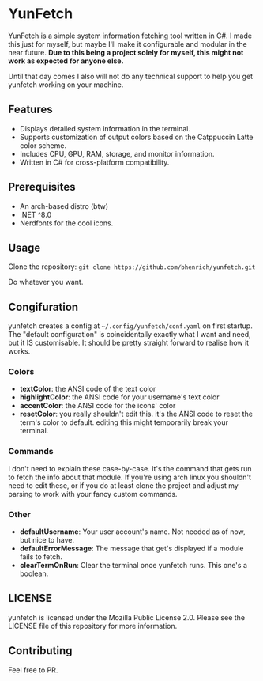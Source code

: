 # YunFetch

YunFetch is a simple system information fetching tool written in C#. I made this just for myself, but maybe I'll make it configurable and modular in the near future.
**Due to this being a project solely for myself, this might not work as expected for anyone else.**

Until that day comes I also will not do any technical support to help you get yunfetch working on your machine.

## Features

- Displays detailed system information in the terminal.
- Supports customization of output colors based on the Catppuccin Latte color scheme.
- Includes CPU, GPU, RAM, storage, and monitor information.
- Written in C# for cross-platform compatibility.

## Prerequisites
- An arch-based distro (btw)
- .NET ^8.0
- Nerdfonts for the cool icons.

## Usage
Clone the repository: `git clone https://github.com/bhenrich/yunfetch.git`

Do whatever you want.

## Congifuration
yunfetch creates a config at `~/.config/yunfetch/conf.yaml` on first startup. The "default configuration" is coincidentally exactly what I want and need, but it IS customisable. It should be pretty straight forward to realise how it works.

### Colors
- **textColor**: the ANSI code of the text color
- **highlightColor**: the ANSI code for your username's text color
- **accentColor**: the ANSI code for the icons' color
- **resetColor**: you really shouldn't edit this. it's the ANSI code to reset the term's color to default. editing this might temporarily break your terminal.

### Commands
I don't need to explain these case-by-case. It's the command that gets run to fetch the info about that module.
If you're using arch linux you shouldn't need to edit these, or if you do at least clone the project and adjust my parsing to work with your fancy custom commands.

### Other
- **defaultUsername**: Your user account's name. Not needed as of now, but nice to have.
- **defaultErrorMessage**: The message that get's displayed if a module fails to fetch.
- **clearTermOnRun**: Clear the terminal once yunfetch runs. This one's a boolean.

## LICENSE
yunfetch is licensed under the Mozilla Public License 2.0. Please see the LICENSE file of this repository for more information.

## Contributing
Feel free to PR.